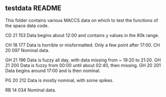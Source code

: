 ## **testdata README**

This folder contains various MACCS data on which to test the functions
of the space data code.

CD 21 153  Data begins about 12:00 and contains y values in the 80k range.

CH 18 177  Data is horrible or misformatted. Only a few point after 17:00.
CH 20 097  Nominal data.

GH 21 196  Data is fuzzy all day, with data missing from ~ 19:20 to 21:20.
GH 21 200  Data is fuzzy from 00:00 until about 02:40, then missing.
GH 20 201  Data begins around 17:00 and is then nominal.

PG 20 212  Data is mostly nominal, with some spikes.

RB 14 034  Nominal data.
